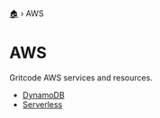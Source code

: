 [🏠](README.md) › AWS


# AWS

Gritcode AWS services and resources.  

- [DynamoDB](aws-dynamodb.md)
- [Serverless](aws-serverless.md)
